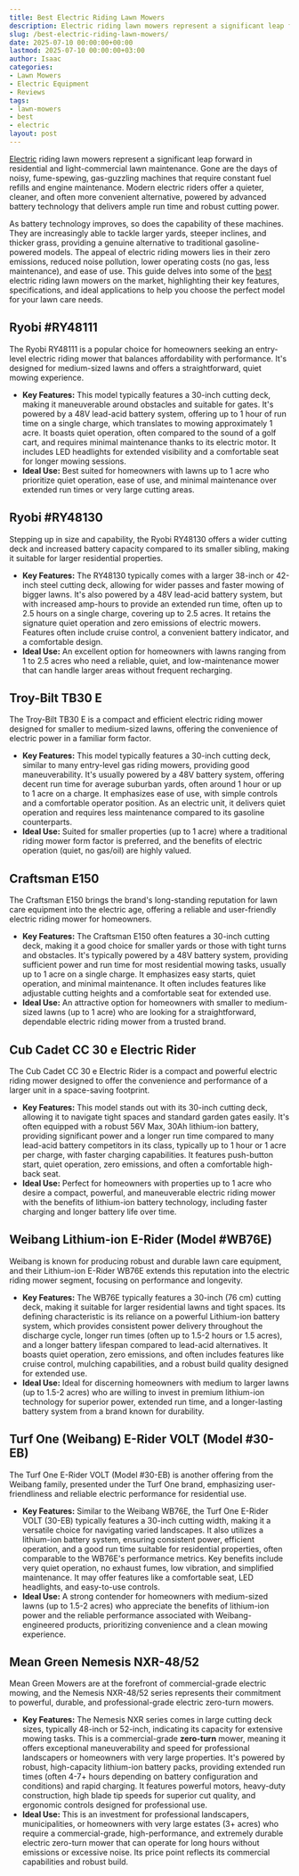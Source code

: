 ```yaml
---
title: Best Electric Riding Lawn Mowers
description: Electric riding lawn mowers represent a significant leap forward in residential and light-commercial lawn maintenance. Gone are the days of noisy,...
slug: /best-electric-riding-lawn-mowers/
date: 2025-07-10 00:00:00+00:00
lastmod: 2025-07-10 00:00:00+03:00
author: Isaac
categories:
- Lawn Mowers
- Electric Equipment
- Reviews
tags:
- lawn-mowers
- best
- electric
layout: post
---
```

[Electric](https://pestpolicy.com/best-electric-fly-swatter/) riding lawn mowers represent a significant leap forward in residential and light-commercial lawn maintenance. Gone are the days of noisy, fume-spewing, gas-guzzling machines that require constant fuel refills and engine maintenance. Modern electric riders offer a quieter, cleaner, and often more convenient alternative, powered by advanced battery technology that delivers ample run time and robust cutting power.

As battery technology improves, so does the capability of these machines. They are increasingly able to tackle larger yards, steeper inclines, and thicker grass, providing a genuine alternative to traditional gasoline-powered models. The appeal of electric riding mowers lies in their zero emissions, reduced noise pollution, lower operating costs (no gas, less maintenance), and ease of use. This guide delves into some of the [best](https://pestpolicy.com/best-electric-tiller-for-clay-soil/) electric riding lawn mowers on the market, highlighting their key features, specifications, and ideal applications to help you choose the perfect model for your lawn care needs.

## Ryobi #RY48111

The Ryobi RY48111 is a popular choice for homeowners seeking an entry-level electric riding mower that balances affordability with performance. It's designed for medium-sized lawns and offers a straightforward, quiet mowing experience.

* **Key Features:** This model typically features a 30-inch cutting deck, making it maneuverable around obstacles and suitable for gates. It's powered by a 48V lead-acid battery system, offering up to 1 hour of run time on a single charge, which translates to mowing approximately 1 acre. It boasts quiet operation, often compared to the sound of a golf cart, and requires minimal maintenance thanks to its electric motor. It includes LED headlights for extended visibility and a comfortable seat for longer mowing sessions.
* **Ideal Use:** Best suited for homeowners with lawns up to 1 acre who prioritize quiet operation, ease of use, and minimal maintenance over extended run times or very large cutting areas.

## Ryobi #RY48130

Stepping up in size and capability, the Ryobi RY48130 offers a wider cutting deck and increased battery capacity compared to its smaller sibling, making it suitable for larger residential properties.

* **Key Features:** The RY48130 typically comes with a larger 38-inch or 42-inch steel cutting deck, allowing for wider passes and faster mowing of bigger lawns. It's also powered by a 48V lead-acid battery system, but with increased amp-hours to provide an extended run time, often up to 2.5 hours on a single charge, covering up to 2.5 acres. It retains the signature quiet operation and zero emissions of electric mowers. Features often include cruise control, a convenient battery indicator, and a comfortable design.
* **Ideal Use:** An excellent option for homeowners with lawns ranging from 1 to 2.5 acres who need a reliable, quiet, and low-maintenance mower that can handle larger areas without frequent recharging.

## Troy-Bilt TB30 E

The Troy-Bilt TB30 E is a compact and efficient electric riding mower designed for smaller to medium-sized lawns, offering the convenience of electric power in a familiar form factor.

* **Key Features:** This model typically features a 30-inch cutting deck, similar to many entry-level gas riding mowers, providing good maneuverability. It's usually powered by a 48V battery system, offering decent run time for average suburban yards, often around 1 hour or up to 1 acre on a charge. It emphasizes ease of use, with simple controls and a comfortable operator position. As an electric unit, it delivers quiet operation and requires less maintenance compared to its gasoline counterparts.
* **Ideal Use:** Suited for smaller properties (up to 1 acre) where a traditional riding mower form factor is preferred, and the benefits of electric operation (quiet, no gas/oil) are highly valued.

## Craftsman E150

The Craftsman E150 brings the brand's long-standing reputation for lawn care equipment into the electric age, offering a reliable and user-friendly electric riding mower for homeowners.

* **Key Features:** The Craftsman E150 often features a 30-inch cutting deck, making it a good choice for smaller yards or those with tight turns and obstacles. It's typically powered by a 48V battery system, providing sufficient power and run time for most residential mowing tasks, usually up to 1 acre on a single charge. It emphasizes easy starts, quiet operation, and minimal maintenance. It often includes features like adjustable cutting heights and a comfortable seat for extended use.
* **Ideal Use:** An attractive option for homeowners with smaller to medium-sized lawns (up to 1 acre) who are looking for a straightforward, dependable electric riding mower from a trusted brand.

## Cub Cadet CC 30 e Electric Rider

The Cub Cadet CC 30 e Electric Rider is a compact and powerful electric riding mower designed to offer the convenience and performance of a larger unit in a space-saving footprint.

* **Key Features:** This model stands out with its 30-inch cutting deck, allowing it to navigate tight spaces and standard garden gates easily. It's often equipped with a robust 56V Max, 30Ah lithium-ion battery, providing significant power and a longer run time compared to many lead-acid battery competitors in its class, typically up to 1 hour or 1 acre per charge, with faster charging capabilities. It features push-button start, quiet operation, zero emissions, and often a comfortable high-back seat.
* **Ideal Use:** Perfect for homeowners with properties up to 1 acre who desire a compact, powerful, and maneuverable electric riding mower with the benefits of lithium-ion battery technology, including faster charging and longer battery life over time.

## Weibang Lithium-ion E-Rider (Model #WB76E)

Weibang is known for producing robust and durable lawn care equipment, and their Lithium-ion E-Rider WB76E extends this reputation into the electric riding mower segment, focusing on performance and longevity.

* **Key Features:** The WB76E typically features a 30-inch (76 cm) cutting deck, making it suitable for larger residential lawns and tight spaces. Its defining characteristic is its reliance on a powerful Lithium-ion battery system, which provides consistent power delivery throughout the discharge cycle, longer run times (often up to 1.5-2 hours or 1.5 acres), and a longer battery lifespan compared to lead-acid alternatives. It boasts quiet operation, zero emissions, and often includes features like cruise control, mulching capabilities, and a robust build quality designed for extended use.
* **Ideal Use:** Ideal for discerning homeowners with medium to larger lawns (up to 1.5-2 acres) who are willing to invest in premium lithium-ion technology for superior power, extended run time, and a longer-lasting battery system from a brand known for durability.

## Turf One (Weibang) E-Rider VOLT (Model #30-EB)

The Turf One E-Rider VOLT (Model #30-EB) is another offering from the Weibang family, presented under the Turf One brand, emphasizing user-friendliness and reliable electric performance for residential use.

* **Key Features:** Similar to the Weibang WB76E, the Turf One E-Rider VOLT (30-EB) typically features a 30-inch cutting width, making it a versatile choice for navigating varied landscapes. It also utilizes a lithium-ion battery system, ensuring consistent power, efficient operation, and a good run time suitable for residential properties, often comparable to the WB76E's performance metrics. Key benefits include very quiet operation, no exhaust fumes, low vibration, and simplified maintenance. It may offer features like a comfortable seat, LED headlights, and easy-to-use controls.
* **Ideal Use:** A strong contender for homeowners with medium-sized lawns (up to 1.5-2 acres) who appreciate the benefits of lithium-ion power and the reliable performance associated with Weibang-engineered products, prioritizing convenience and a clean mowing experience.

## Mean Green Nemesis NXR-48/52

Mean Green Mowers are at the forefront of commercial-grade electric mowing, and the Nemesis NXR-48/52 series represents their commitment to powerful, durable, and professional-grade electric zero-turn mowers.

* **Key Features:** The Nemesis NXR series comes in large cutting deck sizes, typically 48-inch or 52-inch, indicating its capacity for extensive mowing tasks. This is a commercial-grade **zero-turn** mower, meaning it offers exceptional maneuverability and speed for professional landscapers or homeowners with very large properties. It's powered by robust, high-capacity lithium-ion battery packs, providing extended run times (often 4-7+ hours depending on battery configuration and conditions) and rapid charging. It features powerful motors, heavy-duty construction, high blade tip speeds for superior cut quality, and ergonomic controls designed for professional use.
* **Ideal Use:** This is an investment for professional landscapers, municipalities, or homeowners with very large estates (3+ acres) who require a commercial-grade, high-performance, and extremely durable electric zero-turn mower that can operate for long hours without emissions or excessive noise. Its price point reflects its commercial capabilities and robust build.